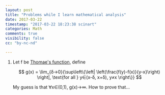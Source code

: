 ```yaml
---
layout: post
title: "Problems while I learn mathematical analysis"
date: 2017-03-22
timestamp: "2017-03-22 18:23:38 scinart"
categories: Math
comments: true
visibility: false
cc: "by-nc-nd"

---
```



<!-- 2017-03-22 -->

1. Let f be [Thomae's function](https://en.wikipedia.org/wiki/Thomae%27s_function), define

   $$ g(x) = \lim_{δ→0}{\sup\left\{\left| \left(\frac{f(y)-f(x)}{y-x}\right) \right|, \text{for all } y∈(x-δ, x+δ), y≠x \right\}} $$

   My guess is that ∀x∈(0,1), g(x)→∞. How to prove that...
